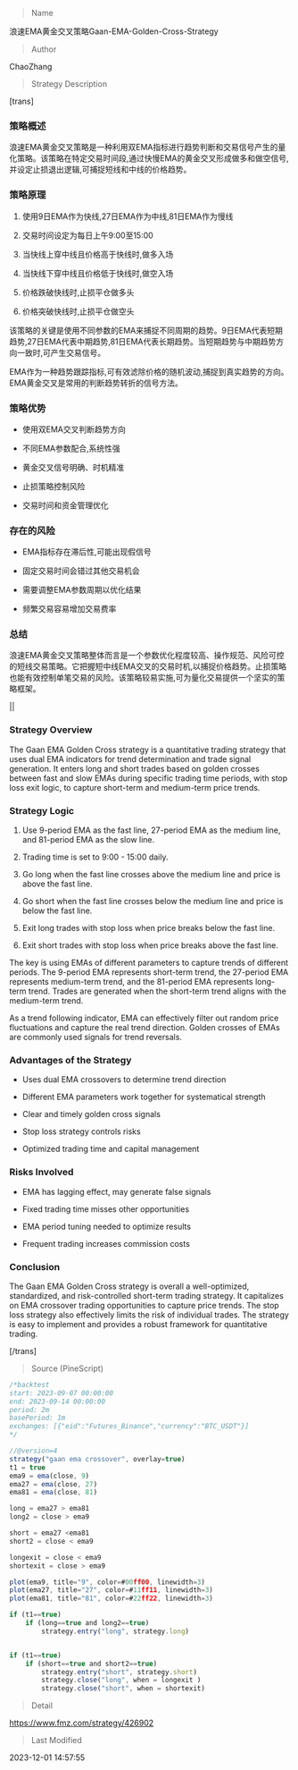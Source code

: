
> Name

浪速EMA黄金交叉策略Gaan-EMA-Golden-Cross-Strategy

> Author

ChaoZhang

> Strategy Description


[trans]

### 策略概述

浪速EMA黄金交叉策略是一种利用双EMA指标进行趋势判断和交易信号产生的量化策略。该策略在特定交易时间段,通过快慢EMA的黄金交叉形成做多和做空信号,并设定止损退出逻辑,可捕捉短线和中线的价格趋势。

### 策略原理 

1. 使用9日EMA作为快线,27日EMA作为中线,81日EMA作为慢线

2. 交易时间设定为每日上午9:00至15:00

3. 当快线上穿中线且价格高于快线时,做多入场

4. 当快线下穿中线且价格低于快线时,做空入场

5. 价格跌破快线时,止损平仓做多头

6. 价格突破快线时,止损平仓做空头

该策略的关键是使用不同参数的EMA来捕捉不同周期的趋势。9日EMA代表短期趋势,27日EMA代表中期趋势,81日EMA代表长期趋势。当短期趋势与中期趋势方向一致时,可产生交易信号。

EMA作为一种趋势跟踪指标,可有效滤除价格的随机波动,捕捉到真实趋势的方向。EMA黄金交叉是常用的判断趋势转折的信号方法。

### 策略优势

- 使用双EMA交叉判断趋势方向

- 不同EMA参数配合,系统性强

- 黄金交叉信号明确、时机精准

- 止损策略控制风险

- 交易时间和资金管理优化

### 存在的风险

- EMA指标存在滞后性,可能出现假信号

- 固定交易时间会错过其他交易机会

- 需要调整EMA参数周期以优化结果

- 频繁交易容易增加交易费率

### 总结

浪速EMA黄金交叉策略整体而言是一个参数优化程度较高、操作规范、风险可控的短线交易策略。它把握短中线EMA交叉的交易时机,以捕捉价格趋势。止损策略也能有效控制单笔交易的风险。该策略较易实施,可为量化交易提供一个坚实的策略框架。


||

### Strategy Overview

The Gaan EMA Golden Cross strategy is a quantitative trading strategy that uses dual EMA indicators for trend determination and trade signal generation. It enters long and short trades based on golden crosses between fast and slow EMAs during specific trading time periods, with stop loss exit logic, to capture short-term and medium-term price trends.

### Strategy Logic

1. Use 9-period EMA as the fast line, 27-period EMA as the medium line, and 81-period EMA as the slow line.

2. Trading time is set to 9:00 - 15:00 daily. 

3. Go long when the fast line crosses above the medium line and price is above the fast line.

4. Go short when the fast line crosses below the medium line and price is below the fast line.

5. Exit long trades with stop loss when price breaks below the fast line. 

6. Exit short trades with stop loss when price breaks above the fast line.

The key is using EMAs of different parameters to capture trends of different periods. The 9-period EMA represents short-term trend, the 27-period EMA represents medium-term trend, and the 81-period EMA represents long-term trend. Trades are generated when the short-term trend aligns with the medium-term trend.

As a trend following indicator, EMA can effectively filter out random price fluctuations and capture the real trend direction. Golden crosses of EMAs are commonly used signals for trend reversals. 

### Advantages of the Strategy

- Uses dual EMA crossovers to determine trend direction

- Different EMA parameters work together for systematical strength 

- Clear and timely golden cross signals 

- Stop loss strategy controls risks

- Optimized trading time and capital management

### Risks Involved

- EMA has lagging effect, may generate false signals

- Fixed trading time misses other opportunities 

- EMA period tuning needed to optimize results

- Frequent trading increases commission costs

### Conclusion

The Gaan EMA Golden Cross strategy is overall a well-optimized, standardized, and risk-controlled short-term trading strategy. It capitalizes on EMA crossover trading opportunities to capture price trends. The stop loss strategy also effectively limits the risk of individual trades. The strategy is easy to implement and provides a robust framework for quantitative trading.

[/trans]



> Source (PineScript)

``` javascript
/*backtest
start: 2023-09-07 00:00:00
end: 2023-09-14 00:00:00
period: 2m
basePeriod: 1m
exchanges: [{"eid":"Futures_Binance","currency":"BTC_USDT"}]
*/

//@version=4
strategy("gaan ema crossover", overlay=true)
t1 = true
ema9 = ema(close, 9)
ema27 = ema(close, 27)
ema81 = ema(close, 81)

long = ema27 > ema81
long2 = close > ema9

short = ema27 <ema81
short2 = close < ema9

longexit = close < ema9
shortexit = close > ema9

plot(ema9, title="9", color=#00ff00, linewidth=3)
plot(ema27, title="27", color=#11ff11, linewidth=3)
plot(ema81, title="81", color=#22ff22, linewidth=3)

if (t1==true)
    if (long==true and long2==true)
        strategy.entry("long", strategy.long)


if (t1==true)
    if (short==true and short2==true)
        strategy.entry("short", strategy.short)
        strategy.close("long", when = longexit )
        strategy.close("short", when = shortexit)

```

> Detail

https://www.fmz.com/strategy/426902

> Last Modified

2023-12-01 14:57:55
